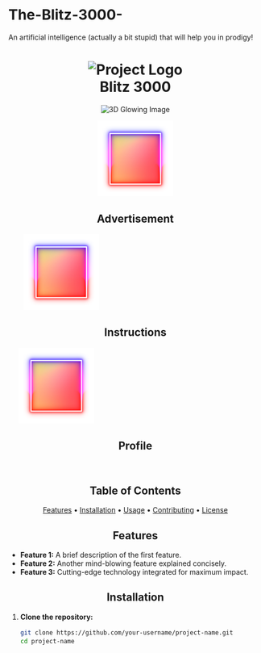 # The-Blitz-3000-
An artificial intelligence (actually a bit stupid) that will help you in prodigy!
<!-- Project Name -->
<h1 align="center">
  <img src="url/to/3d_logo.png" alt="Project Logo" width="200px">
  <br>
 Blitz 3000
</h1>

<!-- 3D Glowing Image -->
<p align="center">
  <img src="url/to/3d_glowing_image.gif" alt="3D Glowing Image">
</p>

<!-- Futuristic Buttons -->
<p align="center">
  <a href="https://github.com/Igotclothesforchristmas/The-Blitz-3000-/blob/main/The%20blitz%203000" style="text-decoration: none; margin: 10px;">
    <img src="IMG_0027.png" alt="Feature 1" width="150px">
     <h2 align="center">Advertisement</h2> 
  </a>
  <a href="link/to/feature2" style="text-decoration: none; margin: 10px;">
    <img src="IMG_0027.png" alt="Feature 2" width="150px">
     <h2 align="center">Instructions</h2> 
  </a>
  <a href="link/to/feature3" style="text-decoration: none; margin: 10px;">
    <img src="IMG_0027.png" alt="Feature 3" width="150px">
      <h2 align="center">Profile</h2> 
  </a>
</p>

<!-- Table of Contents -->
<h2 align="center">Table of Contents</h2>
<p align="center">
  <a href="#features">Features</a> •
  <a href="#installation">Installation</a> •
  <a href="#usage">Usage</a> •
  <a href="#contributing">Contributing</a> •
  <a href="#license">License</a>
</p>

<!-- Features Section -->
<h2 align="center">Features</h2>

- **Feature 1:** A brief description of the first feature.
- **Feature 2:** Another mind-blowing feature explained concisely.
- **Feature 3:** Cutting-edge technology integrated for maximum impact.

<!-- Installation Section -->
<h2 align="center">Installation</h2>

1. **Clone the repository:**
   ```bash
   git clone https://github.com/your-username/project-name.git
   cd project-name
